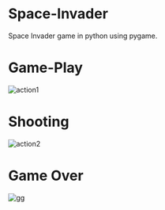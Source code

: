 # Space-Invader
Space Invader game in python using pygame.

# Game-Play
![action1](https://user-images.githubusercontent.com/62119661/197320238-0c72b46b-fbf1-404d-a488-b4edb557ed71.png)
# Shooting
![action2](https://user-images.githubusercontent.com/62119661/197320241-bb9673c9-6bb9-4eb8-a8b0-d1a115c6273c.png)
# Game Over
![gg](https://user-images.githubusercontent.com/62119661/197320420-26e1358c-6ba4-4007-8bfa-b1793385aa15.png)
